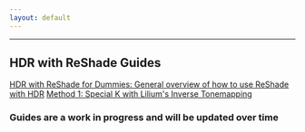 ```yaml
---
layout: default
---
```


* * *

## HDR with ReShade Guides
[HDR with ReShade for Dummies: General overview of how to use ReShade with HDR](./reshade-guides/HDR-with-ReShade-for-Dummies)
[Method 1: Special K with Lilium's Inverse Tonemapping](./reshade-guides/Method-1-SK-Lilium-Inverse-Tonemapping.pdf)


### Guides are a work in progress and will be updated over time
